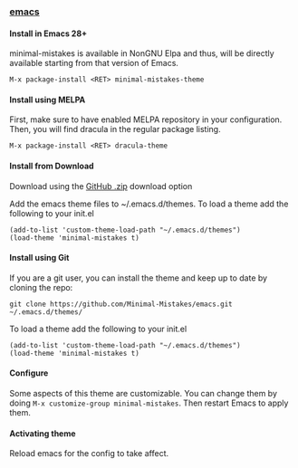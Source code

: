 ### [emacs](https://www.emacs.org/)

#### Install in Emacs 28+

minimal-mistakes is available in NonGNU Elpa and thus, will be directly available starting from that version of Emacs.

```
M-x package-install <RET> minimal-mistakes-theme
```

#### Install using MELPA

First, make sure to have enabled MELPA repository in your configuration. Then, you will find dracula in the regular package listing.

```
M-x package-install <RET> dracula-theme
```

#### Install from Download

Download using the [GitHub .zip](https://github.com/Minimal-Mistakes/emacs/archive/main.zip) download option

Add the emacs theme files to ~/.emacs.d/themes.
To load a theme add the following to your init.el

```
(add-to-list 'custom-theme-load-path "~/.emacs.d/themes")
(load-theme 'minimal-mistakes t)
```

#### Install using Git

If you are a git user, you can install the theme and keep up to date by cloning the repo:

```
git clone https://github.com/Minimal-Mistakes/emacs.git ~/.emacs.d/themes/
```

To load a theme add the following to your init.el

```
(add-to-list 'custom-theme-load-path "~/.emacs.d/themes")
(load-theme 'minimal-mistakes t)
```

#### Configure

Some aspects of this theme are customizable. You can change them by doing `M-x customize-group minimal-mistakes`. Then restart Emacs to apply them.

#### Activating theme

Reload emacs for the config to take affect.
